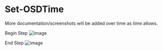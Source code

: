 # Set-OSDTime

More documentation/screenshots will be added over time as time allows.

Begin Step
![image](https://user-images.githubusercontent.com/13382869/83174385-552b9d80-a0e8-11ea-844e-4c2e26639793.png)

End Step
![image](https://user-images.githubusercontent.com/13382869/83174437-6674aa00-a0e8-11ea-8ef0-f0f11a59a4be.png)
